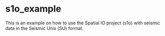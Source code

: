 # s1o_example
This is an example on how to use the Spatial IO project (s1o) with seismic data in the Seismic Unix (SU) format.
